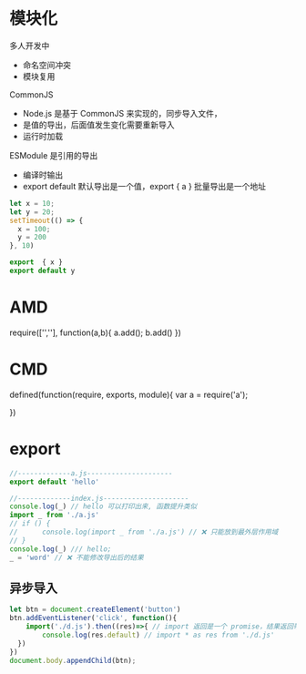 # 模块化
多人开发中
- 命名空间冲突
- 模块复用

CommonJS
  - Node.js 是基于 CommonJS 来实现的，同步导入文件，
  - 是值的导出，后面值发生变化需要重新导入
  - 运行时加载

ESModule 是引用的导出
  - 编译时输出
  - export default 默认导出是一个值，export { a } 批量导出是一个地址

```js
let x = 10;
let y = 20;
setTimeout(() => {
  x = 100;
  y = 200
}, 10)

export  { x }
export default y
```

# AMD
<!-- 加载完毕后使用 -->
require(['',''], function(a,b){
  a.add();
  b.add()
})
# CMD
<!-- 依赖就近，延迟执行 -->
defined(function(require, exports, module){
  var a = require('a');
  
})

# export
```js
//-------------a.js---------------------
export default 'hello'

//-------------index.js---------------------
console.log(_) // hello 可以打印出来, 函数提升类似
import _ from './a.js' 
// if () {
// 		console.log(import _ from './a.js') // ❌ 只能放到最外层作用域
// }
console.log(_) /// hello;
_ = 'word' // ❌ 不能修改导出后的结果
```

## 异步导入
```js
let btn = document.createElement('button')
btn.addEventListener('click', function(){
	import('./d.js').then((res)=>{ // import 返回是一个 promise，结果返回带 default
    	console.log(res.default) // import * as res from './d.js'
  })
})
document.body.appendChild(btn);
```
